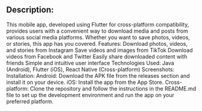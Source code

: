 ## Description: 
This mobile app, developed using Flutter for cross-platform compatibility, provides users with a convenient way to download media and posts from various social media platforms. Whether you want to save photos, videos, or stories, this app has you covered.
Features:
Download photos, videos, and stories from Instagram
Save videos and images from TikTok
Download videos from Facebook and Twitter
Easily share downloaded content with friends
Simple and intuitive user interface
Technologies Used: Java (Android), Flutter (iOS), React Native (Cross-platform)
Screenshots:
Installation:
Android: Download the APK file from the releases section and install it on your device.
iOS: Install the app from the App Store.
Cross-platform: Clone the repository and follow the instructions in the README.md file to set up the development environment and run the app on your preferred platform.
